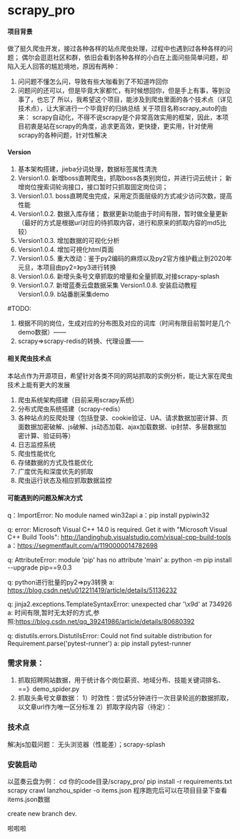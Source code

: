 # scrapy_pro

#### 项目背景   
做了挺久爬虫开发，接过各种各样的站点爬虫处理，过程中也遇到过各种各样的问题；
偶尔会逛逛社区和群，依旧会看到各种各样的小白在上面问些简单问题，却陷入无人回答的尴尬境地，原因有两种：
1. 问问题不懂怎么问，导致有些大咖看到了不知道咋回你
2. 问题问的还可以，但是毕竟大家都忙，有时候想回你，但是手上有事，等到没事了，也忘了
所以，我希望这个项目，能涉及到爬虫里面的各个技术点（详见技术点），让大家进行一个毕竟好的归纳总结
关于项目名称scrapy_auto的由来：
scrapy自动化，不得不说scrapy是个非常高效实用的框架，因此，本项目初衷是站在scrapy的角度，追求更高效，更快捷，更实用，针对使用scrapy的各种问题，针对性解决

#### Version
1. 基本架构搭建，jieba分词处理，数据标签属性清洗 
2. Version1.0. 
新增boss直聘爬虫，抓取boss各类别岗位，并进行词云统计；
新增岗位搜索词轮询接口，接口暂时只抓取固定岗位词；
3. Version1.0.1. 
boss直聘爬虫完成，采用定页面层级的方式减少访问次数，提高性能
4. Version1.0.2. 
数据入库存储；
数据更新功能由于时间有限，暂时做全量更新（最好的方式是根据url对应的待抓取内容，进行和原来的抓取内容的md5比较）
5. Version1.0.3. 
增加数据的可视化分析
6. Version1.0.4. 
增加可視化html頁面
7. Version1.0.5. 
重大改动：鉴于py2编码的麻烦以及py2官方维护截止到2020年元旦，本项目由py2=》py3进行转换
8. Version1.0.6. 
新增头条号文章抓取的增量和全量抓取,对接scrapy-splash
9. Version1.0.7. 
新增蓝奏云盘数据采集
Version1.0.8. 安装启动教程
Version1.0.9. b站番剧采集demo

#TODO:
1. 根据不同的岗位，生成对应的分布图及对应的词库（时间有限目前暂时是几个demo数据）——
2. scrapy=>scrapy-redis的转换、代理设置——

#### 相关爬虫技术点
本站点作为开源项目，希望针对各类不同的网站抓取的实例分析，能让大家在爬虫技术上能有更大的发展
1. 爬虫系统架构搭建（目前采用scrapy系统）
2. 分布式爬虫系统搭建（scrapy-redis）
3. 各种站点的反爬处理（包括登录、cookie验证、UA、请求数据加密计算、页面数据加密破解、js破解、js动态加载、ajax加载数据、ip封禁、多层数据加密计算、验证码等）
4. 日志监控系统
5. 爬虫性能优化
6. 存储数据的方式及性能优化
7. 广度优先和深度优先的抓取
8. 爬虫运行状态及相应抓取数据监控

#### 可能遇到的问题及解决方式

q：ImportError: No module named win32api
a：pip install pypiwin32

q: error: Microsoft Visual C++ 14.0 is required. Get it with "Microsoft Visual C++ Build Tools": http://landinghub.visualstudio.com/visual-cpp-build-tools
a：https://segmentfault.com/a/1190000014782698

q: AttributeError: module 'pip' has no attribute 'main'
a: python -m pip install --upgrade pip==9.0.3

q: python进行批量的py2=>py3转换
a: https://blog.csdn.net/u012211419/article/details/51136232

q: jinja2.exceptions.TemplateSyntaxError: unexpected char '\x9d' at 734926
a: 时间有限,暂时无太好的方式,参照:https://blog.csdn.net/qq_39241986/article/details/80680392

q: distutils.errors.DistutilsError: Could not find suitable distribution for Requirement.parse('pytest-runner')
a: pip install pytest-runner

### 需求背景： 
1. 抓取招聘网站数据，用于统计各个岗位薪资、地域分布、技能关键词排名、==》demo_spider.py
2. 抓取头条号文章数据：
    1）时效性：尝试5分钟进行一次目录轮巡的数据抓取，以文章url作为唯一区分标准
    2）抓取字段内容（待定）：

### 技术点
解决js加载问题：
无头浏览器（性能差）；scrapy-splash


### 安装启动
以蓝奏云盘为例：
cd 你的code目录/scrapy_pro/
pip install -r requirements.txt
scrapy crawl lanzhou_spider -o items.json
程序跑完后可以在项目目录下查看items.json数据

create new branch dev.

啦啦啦